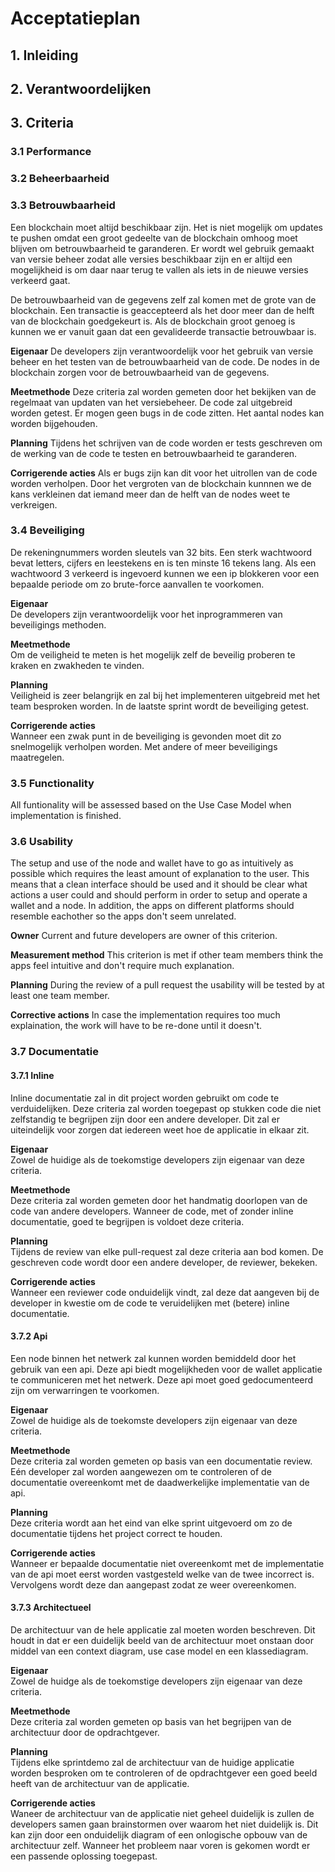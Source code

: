 # Acceptatieplan

## 1. Inleiding

## 2. Verantwoordelijken

## 3. Criteria

### 3.1 Performance

### 3.2 Beheerbaarheid

### 3.3 Betrouwbaarheid
Een blockchain moet altijd beschikbaar zijn. Het is niet mogelijk om updates te pushen omdat een groot gedeelte van de blockchain omhoog moet blijven om betrouwbaarheid te garanderen. Er wordt wel gebruik gemaakt van versie beheer zodat alle versies beschikbaar zijn en er altijd een mogelijkheid is om daar naar terug te vallen als iets in de nieuwe versies verkeerd gaat. 

De betrouwbaarheid van de gegevens zelf zal komen met de grote van de blockchain. Een transactie is geaccepteerd als het door meer dan de helft van de blockchain goedgekeurt is. Als de blockchain groot genoeg is kunnen we er vanuit gaan dat een gevalideerde transactie betrouwbaar is.

**Eigenaar**
De developers zijn verantwoordelijk voor het gebruik van versie beheer en het testen van de betrouwbaarheid van de code. De nodes in de blockchain zorgen voor de betrouwbaarheid van de gegevens.

**Meetmethode**
Deze criteria zal worden gemeten door het bekijken van de regelmaat van updaten van het versiebeheer. De code zal uitgebreid worden getest. Er mogen geen bugs in de code zitten. Het aantal nodes kan worden bijgehouden. 

**Planning**
Tijdens het schrijven van de code worden er tests geschreven om de werking van de code te testen en betrouwbaarheid te garanderen. 

**Corrigerende acties**
Als er bugs zijn kan dit voor het uitrollen van de code worden verholpen. Door het vergroten van de blockchain kunnnen we de kans verkleinen dat iemand meer dan de helft van de nodes weet te verkreigen.

### 3.4 Beveiliging
De rekeningnummers worden sleutels van 32 bits. Een sterk wachtwoord bevat letters, cijfers en leestekens en is ten minste 16 tekens lang. Als een wachtwoord 3 verkeerd is ingevoerd kunnen we een ip blokkeren voor een bepaalde periode om zo brute-force aanvallen te voorkomen.

**Eigenaar**  
De developers zijn verantwoordelijk voor het inprogrammeren van beveiligings methoden. 

**Meetmethode**  
Om de veiligheid te meten is het mogelijk zelf de beveilig proberen te kraken en zwakheden te vinden.

**Planning**  
Veiligheid is zeer belangrijk en zal bij het implementeren uitgebreid met het team besproken worden. In de laatste sprint wordt de beveiliging getest. 

**Corrigerende acties**  
Wanneer een zwak punt in de beveiliging is gevonden moet dit zo snelmogelijk verholpen worden. Met andere of meer beveiligings maatregelen. 

### 3.5 Functionality
All funtionality will be assessed based on the Use Case Model when implementation is finished.

### 3.6 Usability
The setup and use of the node and wallet have to go as intuitively as possible which requires the least amount of explanation to the user. This means that a clean interface should be used and it should be clear what actions a user could and should perform in order to setup and operate a wallet and a node.
In addition, the apps on different platforms should resemble eachother so the apps don't seem unrelated.

**Owner**
Current and future developers are owner of this criterion.

**Measurement method**
This criterion is met if other team members think the apps feel intuitive and don't require much explanation.

**Planning**
During the review of a pull request the usability will be tested by at least one team member.

**Corrective actions**
In case the implementation requires too much explaination, the work will have to be re-done until it doesn't.

### 3.7 Documentatie

#### 3.7.1 Inline
Inline documentatie zal in dit project worden gebruikt om code te verduidelijken. Deze criteria zal worden toegepast op stukken code die niet zelfstandig te begrijpen zijn door een andere developer. Dit zal er uiteindelijk voor zorgen dat iedereen weet hoe de applicatie in elkaar zit.

**Eigenaar**  
Zowel de huidige als de toekomstige developers zijn eigenaar van deze criteria.

**Meetmethode**  
Deze criteria zal worden gemeten door het handmatig doorlopen van de code van andere developers. Wanneer de code, met of zonder inline documentatie, goed te begrijpen is voldoet deze criteria.

**Planning**  
Tijdens de review van elke pull-request zal deze criteria aan bod komen. De geschreven code wordt door een andere developer, de reviewer, bekeken. 

**Corrigerende acties**  
Wanneer een reviewer code onduidelijk vindt, zal deze dat aangeven bij de developer in kwestie om de code te veruidelijken met (betere) inline documentatie.

#### 3.7.2 Api  
Een node binnen het netwerk zal kunnen worden bemiddeld door het gebruik van een api. Deze api biedt mogelijkheden voor de wallet applicatie te communiceren met het netwerk. Deze api moet goed gedocumenteerd zijn om verwarringen te voorkomen.

**Eigenaar**  
Zowel de huidige als de toekomste developers zijn eigenaar van deze criteria.

**Meetmethode**  
Deze criteria zal worden gemeten op basis van een documentatie review. Eén developer zal worden aangewezen om te controleren of de documentatie overeenkomt met de daadwerkelijke implementatie van de api.

**Planning**  
Deze criteria wordt aan het eind van elke sprint uitgevoerd om zo de documentatie tijdens het project correct te houden.

**Corrigerende acties**  
Wanneer er bepaalde documentatie niet overeenkomt met de implementatie van de api moet eerst worden vastgesteld welke van de twee incorrect is. Vervolgens wordt deze dan aangepast zodat ze weer overeenkomen.

#### 3.7.3 Architectueel  
De architectuur van de hele applicatie zal moeten worden beschreven. Dit houdt in dat er een
duidelijk beeld van de architectuur moet onstaan door middel van een context diagram, use case
model en een klassediagram.

**Eigenaar**  
Zowel de huidge als de toekomstige developers zijn eigenaar van deze criteria.

**Meetmethode**  
Deze criteria zal worden gemeten op basis van het begrijpen van de architectuur door de opdrachtgever.

**Planning**  
Tijdens elke sprintdemo zal de architectuur van de huidige applicatie worden besproken om te controleren of de opdrachtgever een goed beeld heeft van de architectuur van de applicatie.

**Corrigerende acties**  
Waneer de architectuur van de applicatie niet geheel duidelijk is zullen de developers samen gaan brainstormen over waarom het niet duidelijk is. Dit kan zijn door een onduidelijk diagram of een onlogische opbouw van de architectuur zelf. Wanneer het probleem naar voren is gekomen wordt er een passende oplossing toegepast.
